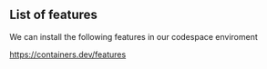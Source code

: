 ## List of features

We can install the following features in our codespace enviroment

https://containers.dev/features